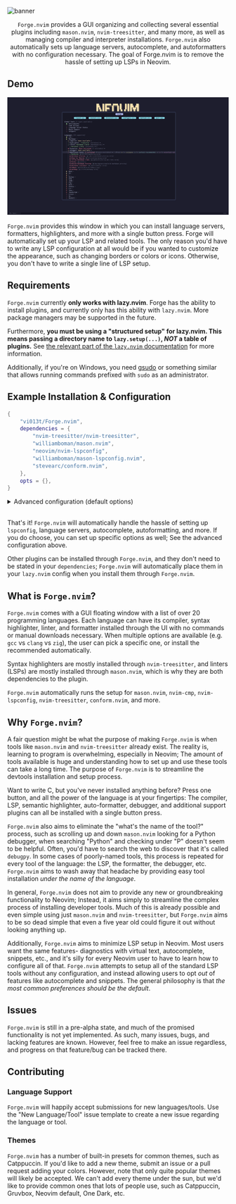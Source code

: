 ![banner](./docs/forge-banner.png)

<center>

`Forge.nvim` provides a GUI organizing and collecting several essential plugins including `mason.nvim`, `nvim-treesitter`, and many more, as well as managing compiler and interpreter installations. `Forge.nvim` also automatically sets up language servers, autocomplete, and autoformatters with no configuration necessary. The goal of Forge.nvim is to remove the hassle of setting up LSPs in Neovim.

</center>

## Demo

![demo](./docs/demo.png)

`Forge.nvim` provides this window in which you can install language servers, formatters, highlighters, and more with a single button press. Forge will automatically set up your LSP and related tools. The only reason you'd have to write any LSP configuration at all would be if you wanted to customize the appearance, such as changing borders or colors or icons. Otherwise, you don't have to write a single line of LSP setup.

## Requirements 

`Forge.nvim` currently **only works with lazy.nvim**. Forge has the ability to install plugins, and currently only has this ability with `lazy.nvim`. More package managers may be supported in the future.

Furthermore, **you must be using a "structured setup" for lazy.nvim. This means passing a directory name to `lazy.setup(...)`, *NOT* a table of plugins.** See [the relevant part of the `lazy.nvim` documentation](https://lazy.folke.io/usage/structuring) for more information.

Additionally, if you're on Windows, you need [gsudo](https://github.com/gerardog/gsudo) or something similar that allows running commands prefixed with `sudo` as an administrator.

## Example Installation & Configuration

```lua
{
    "vi013t/Forge.nvim",
    dependencies = {
        "nvim-treesitter/nvim-treesitter", 
        "williamboman/mason.nvim", 
        "neovim/nvim-lspconfig", 
        "williamboman/mason-lspconfig.nvim", 
        "stevearc/conform.nvim", 
    },
    opts = {},
}
```

<details>
	<summary>Advanced configuration (default options)</summary>

```lua
{
    "vi013t/Forge.nvim",
    dependencies = {
        "nvim-treesitter/nvim-treesitter", 
        "williamboman/mason.nvim", 
        "neovim/nvim-lspconfig", 
        "williamboman/mason-lspconfig.nvim", 
        "stevearc/conform.nvim", 
    },
    opts = {

        --- The path to the file which saves what you have installed, so that we don't need to check every time.
        lockfile = vim.fn.stdpath("data") .. "/forge.lock",

        --- The name of the plugin directory, relative to `~/.config/nvim/lua`. This is the directory where your
        --- plugin files are stored, and it should be the same as the directory passed to `lazy.nvim`'s `setup()`.
        plugin_directory = "plugins",

        --- Whether to autoformat buffers on save.
        format_on_save = true,

        --- Tools to "ensure installed". Every time you start Neovim, if any of these aren't installed, they will be installed automatically.
        --- By default, this installs all of autocomplete, `LuaSnip`, and `fidget.nvim`
        install = {
            global_tools = {
                "autocomplete",
                snippets = {
                    "luasnip",
                },
                lsp_status = {
                    "fidget",
                },
            },
        },

        -- UI --
        ui = {

            --- Whether to hide the cursor in the Forge window. This can be either `true`, `false`, or `nil`. If it
            --- is `nil`, which is the default, the cursor will be hidden only if `opts.ui.window_options.cursorline`
            --- is set to `true` (which is also default).
            hide_cursor = nil,

            mappings = {
                q = "close_window",
                e = "expand",
                c = "configure",
                i = "install",
                u = "uninstall",
                j = "move_cursor_down",
                k = "move_cursor_up",
                gg = "set_cursor_to_top",
                G = "set_cursor_to_bottom",
                r = "refresh",
                o = "open_options",
                ["<C-d>"] = "do_nothing",
                ["<CR>"] = "move_cursor_down",
                ["<Up>"] = "move_cursor_up",
                ["<Down>"] = "move_cursor_down",
            },

            --- Configuration for the symbols displayed on the Forge window.
            symbols = {

                --- Icon presets. These are collections of icons that the Forge buffer will use. By default, there's the `default` preset,
                --- which has the default icons, and there's `ascii`, which has ASCII-only icons for non-nerd font users. You can set
                --- the preset with `preset = "presetname"`. You can also edit existing presets by adding a preset with an existing name
                --- and changing a key to your desired value; The remaining keys will fallback to the preset's original value.
                ---
                --- All custom presets should match the formats of existing presets. I recommend just copy-pasting an original preset and
                --- changing it to suit your preferences to avoid errors.
                ---
                --- # Example configuration - Exising preset:
                --- opts = {
                ---		ui = {
                ---			symbols = {
                ---				preset = "ascii"
                ---			}
                ---		}
                --- }
                ---
                --- # Example configuration - Modified preset
                --- opts = {
                ---		ui = {
                ---			symbols = {
                ---				presets = {
                ---					ascii = {
                ---						right_arrow = ">>"
                ---						down_arrow = "vv"
                ---					}
                ---				}
                ---				preset = "ascii"
                ---			}
                ---		}
                --- }
                ---
                --- # Example configuration - Custom preset
                --- opts = {
                ---		ui = {
                ---			symbols = {
                ---				presets = {
                ---					my_preset = {
                ---						right_arrow = "➡▸",
                ---						down_arrow = "⬇",
                ---						progress = {
                ---							{ "a" },
                ---							{ "a", "b" },
                ---							{ "a", "b", "c" },
                ---							{ "a", "b", "c", "d" },
                ---							{ "a", "b", "c", "d", "e" },
                ---							{ "a", "b", "c", "d", "e", "f" },
                ---						},
                ---						installed = "",
                ---						not_installed = "×",
                ---						none_available = "∅",
                ---					}
                ---				}
                ---				preset = "my_preset"
                ---			}
                ---		}
                --- }
                presets = {

                    --- The default preset, if `nvim-web-devicons` is installed. This preset uses the default icons for Forge.nvim, and
                    --- requires a nerd font or a glyph-rendering terminal (like Kitty) to render correctly. If you don't want to use a
                    --- nerd font, consider using `preset = "ascii"` or making your own preset.
                    default = {
                        --- The default right arrow icon to display when languages or tools are not expanded.
                        right_arrow = "▸",

                        --- The default down arrow icon to display when languages or tools are expanded.
                        down_arrow = "▾",

                        --- The default icons that appear next to languages showing how many tools have been installed relative to the number
                        --- of available tools. This is an array of 6 elements, each listing the icons that should appear for languages that have
                        --- 0, 1, 2, 3, 4, and 5 available tools. Each sub-array contains the icon present when you've installed 1 tool, 2 tools,
                        --- etc.
                        progress = {
                            { "" },
                            { "", "" },
                            { "", "", "" },
                            { "", "", "", "" },
                            { "", "", "", "", "" },
                            { "", "", "", "", "", "" },
                        },

                        --- The default icon for when a tool is already installed, a checkmark.
                        installed = "",
                        --- The default icon for when a tool is not installed, an "X".
                        not_installed = "",
                        --- The default icon for when there is no tool available, an empty circle.
                        none_available = "󰽤",
                        --- The default icon for an "additional tool" thats a Neovim plugin.
                        plugin = "",
                        --- The default icon for an "additional tool" thats a `mason.nvim` installation.
                        mason = "󱌣",
                        --- The default icon for an "additional tool" thats a CLI tool installation.
                        cli = "",
                        --- The default icon to display on the left side of "instruction" (the keybind visuals at the top of the window)
                        instruction_left = "",
                        --- The default icon to display on the right side of "instruction" (the keybind visuals at the top of the window)
                        instruction_right = "",
                    },

                    --- An ASCII-only preset. Use this preset (with `preset = "ascii"`) if you don't want to use a nerd font or a terminal
                    --- that renders glyps (such as Kitty). Alternatively, you can create your own preset and use that.
                    ascii = {
                        right_arrow = ">",
                        down_arrow = "v",
                        progress = {
                            { "0/0" },
                            { "0/1", "1/1" },
                            { "0/2", "1/2", "2/2" },
                            { "0/3", "1/3", "2/3", "3/3" },
                            { "0/4", "1/4", "2/4", "3/4", "4/4" },
                            { "0/5", "1/5", "2/5", "3/5", "4/5", "5/5" },
                        },
                        installed = "*",
                        not_installed = "X",
                        none_available = "O",
                        plugin = "P",
                        mason = ">_",
                        instruction_left = "",
                        instruction_right = "",
                    },
                },

                --- The icons preset. This should be a string such as "ascii". If this is `nil`, it will fallback to `"default"`
                --- *if* `nvim-web-devicons` is installed, and `"ascii"` if not. To use a custom preset, create one in the
                --- `presets` table, and use the name of it here.
                preset = nil,
            },

            --- Color configuration. This configures what colors are shown by the Forge buffer. The colors use the same preset
            --- system as icons; See the documentation for `options.ui.symbols.presets` for more information. Each color can
            --- be specified as a hex color, or the name of an *existing* highlight group, such as "Comment".
            colors = {
                presets = {

                    --- The default preset, which has bright saturated colors. This will be used by default if your colorscheme doesn't have a preset
                    --- associated with it and you haven't set a particular preset.
                    default = {
                        progress = {
                            { "#FF0000" }, -- Language has no tools available
                            { "#FF0000", "#00FF00" }, -- Language has 1 tool available
                            { "#FF0000", "#FFFF00", "#00FF00" }, -- Language has 2 tools available
                            { "#FF0000", "#FFAA00", "#BBFF00", "#00FF00" }, -- Language has 3 tools available
                            { "#FF0000", "#FF8800", "#FFFF00", "#BBFF00", "#00FF00" }, -- Language has 4 tools available
                            { "#FF0000", "#FF6600", "#FFAA00", "#FFFF00", "#BBFF00", "#00FF00" }, -- Language has 5 tools available
                        },
                        installed = "#00FF00",
                        not_installed = "#FF0000",
                        none_available = "#FFFF00",
                        window_title = "#CC99FF",
                        instructions = "#00FFFF",
                    },
                    ["catppuccin-mocha"] = {
                        progress = {
                            { "#F38BA8" }, -- Language has no tools available
                            { "#F38BA8", "#A6E3A1" }, -- Language has 1 tool available
                            { "#F38BA8", "#F9E2AF", "#A6E3A1" }, -- Language has 2 tools available
                            { "#F38BA8", "#FAB387", "#DDF7A1", "#A6E3A1" }, -- Language has 3 tools available
                            { "#F38BA8", "#FA9D87", "#F9E2AF", "#DDF7A1", "#A6E3A1" }, -- Language has 4 tools available
                            { "#F38BA8", "#FA8387", "#FAB387", "#F9E2AF", "#DDF7A1", "#A6E3A1" }, -- Language has 5 tools available
                        },

                        --- The color of the icon shown when a tool is installed.
                        installed = "#A6E3A1",

                        --- The color of the icon shown when a tool is available for installation, but none is installed.
                        not_installed = "#F38BA8",

                        --- The color of the icon shown when no tool is available for installation.
                        none_available = "#F9E2AF",

                        --- The background color of the title at the top of the window that says "Forge".
                        window_title = "#B4BEFE",

                        --- The background of the instructions at the top of the window that say "Expand", "Install", etc.
                        instructions = "#89DCEB",
                    },
                },

                --- The colors preset. This should be a string such as "ascii". If this is `nil`, it will fallback to `"default"`. To use a
                --- custom preset, create one in the `presets` table, and use the name of it here.
                preset = nil,
            },

            --- Options passed to the Forge window. These can be any options from vim.opt that are window-specific,
            --- as opposed to buffer-specific options.
            window_options = {
                cursorline = true,
            },

            --- Options passed to the Forge window upon creation. For a full list of available keys and values, see
            --- the last parameter of `:h nvim_open_win`.
            window_config = {
                style = "minimal",
                relative = "editor",
            },
        },

        -- LSP --
        lsp = {

            --- Diagnostic sign icons. These are the icons that'll appear next to virutal text, as well as in your
            --- sign column.
            icons = {
                Error = "",
                Warn = "",
                Hint = "󰌵",
                Info = "",
            },

            --- Diagnostic configuration. This is
            diagnostics = {
                underline = true, --- Whether to underline things like errors and warnings
                update_in_insert = false, --- Whether to update diagnostics while you're typing
                virtual_text = {
                    spacing = 4,
                    source = "if_many",
                },
                severity_sort = true, --- Sort diagnostics by severity (error > warning > info etc.)
            },

            --- Inlay hint configuration. Inlay hints are virtual text snippets that show things such as the type
            --- of a variable, the name of a function parameter, etc.
            inlay_hints = {

                --- Whether inlay hints are enabled.
                enabled = true,
            },
            capabilities = {},

            --- Autoformatting options. These are options passed directly to `conform.nvim`, so see the `conform` spec
            --- for possible keys and values here.
            format = {
                formatting_options = nil,
                timeout_ms = nil,
            },

            -- Language Servers
            servers = {

                -- Lua
                lua_ls = {
                    settings = {
                        Lua = {
                            workspace = {
                                checkThirdParty = false,
                            },
                            completion = {
                                callSnippet = "Replace",
                            },
                        },
                    },
                },

                -- C#
                omnisharp_mono = {
                    cmd = {
                        vim.fn.stdpath("data") .. "/mason/bin/omnisharp-mono",
                        "--assembly-loader=strict",
                    },
                    use_mono = true,
                },
            },
            setup = {},
        },

        -- Autocomplete options
        autocomplete = {
            format = {

                --- What to display on the autocomplete menu. The default is `symbol_text`, which displays both icons
                --- and text. For more information, see the `lspkind` documentation. If you're choosing not to use
                --- `lspkind` as a dependency for `Forge`, then this will do nothing.
                mode = "symbol_text",

                --- Map of symbols for the autocomplete menu. See the `lspkind` documentation for more information.
                --- If you're choosing not to use `lspkind` as a dependency for `Forge`, then this will do nothing.
                symbol_map = {
                    Text = "",
                    Method = "∷",
                    Function = "λ",
                    Constructor = "",
                    Field = "",
                    Variable = "󰫧",
                    Class = "",
                    Interface = "",
                    Module = "",
                    Property = "∷",
                    Unit = "",
                    Value = "",
                    Enum = "",
                    Keyword = "",
                    Snippet = "➡️",
                    Color = "",
                    File = "",
                    Reference = "&",
                    Folder = "",
                    EnumMember = "",
                    Constant = "𝛫",
                    Struct = "",
                    Event = "",
                    Operator = "",
                    TypeParameter = "",
                },
            },
        },
    }
}
```

</details>

<br/>

That's it! `Forge.nvim` will automatically handle the hassle of setting up `lspconfig`, language servers, autocomplete, autoformatting, and more. If you do choose, you can set up specific options as well; See the advanced configuration above.

Other plugins can be installed through `Forge.nvim`, and they don't need to be stated in your `dependencies`; `Forge.nvim` will automatically place them in your `lazy.nvim` config when you install them through `Forge.nvim`.

## What is `Forge.nvim`?

`Forge.nvim` comes with a GUI floating window with a list of over 20 programming languages. Each language can have its compiler, syntax highlighter, linter, and formatter installed through the UI with no commands or manual downloads necessary. When multiple options are available (e.g. `gcc` vs `clang` vs `zig`), the user can pick a specific one, or install the recommended automatically.

Syntax highlighters are mostly installed through `nvim-treesitter`, and linters (LSPs) are mostly installed through `mason.nvim`, which is why they are both dependencies to the plugin.

`Forge.nvim` automatically runs the setup for `mason.nvim`, `nvim-cmp`, `nvim-lspconfig`, `nvim-treesitter`, `conform.nvim`, and more.

## Why `Forge.nvim`?

A fair question might be what the purpose of making `Forge.nvim` is when tools like `mason.nvim` and `nvim-treesitter` already exist. The reality is, learning to program is overwhelming, especially in Neovim; The amount of tools available is huge and understanding how to set up and use these tools can take a long time. The purpose of `Forge.nvim` is to streamline the devtools installation and setup process. 

Want to write C, but you've never installed anything before? Press one button, and all the power of the language is at your fingertips: The compiler, LSP, semantic highlighter, auto-formatter, debugger, and additional support plugins can all be installed with a single button press. 

`Forge.nvim` also aims to eliminate the "what's the name of the tool?" process, such as scrolling up and down `mason.nvim` looking for a Python debugger, when searching "Python" and checking under "P" doesn't seem to be helpful. Often, you'd have to search the web to discover that it's called `debugpy`. In some cases of poorly-named tools, this process is repeated for every tool of the language: the LSP, the formatter, the debugger, etc. `Forge.nvim` aims to wash away that headache by providing easy tool installation *under the name of the language*. 

In general, `Forge.nvim` does not aim to provide any new or groundbreaking functionality to Neovim; Instead, it aims simply to streamline the complex process of installing developer tools. Much of this is already possible and even simple using just `mason.nvim` and `nvim-treesitter`, but `Forge.nvim` aims to be so dead simple that even a five year old could figure it out without looking anything up.

Additionally, `Forge.nvim` aims to minimize LSP setup in Neovim. Most users want the same features- diagnostics with virtual text, autocomplete, snippets, etc., and it's silly for every Neovim user to have to learn how to configure all of that. `Forge.nvim` attempts to setup all of the standard LSP tools without any configuration, and instead allowing users to opt *out* of features like autocomplete and snippets. The general philosophy is that *the most common preferences should be the default*.

## Issues

`Forge.nvim` is still in a pre-alpha state, and much of the promised functionality is not yet implemented. As such, many issues, bugs, and lacking features are known. However, feel free to make an issue regardless, and progress on that feature/bug can be tracked there.

## Contributing

### Language Support

`Forge.nvim` will happily accept submissions for new languages/tools. Use the "New Language/Tool" issue template to create a new issue regarding the language or tool.

### Themes

`Forge.nvim` has a number of built-in presets for common themes, such as Catppuccin. If you'd like to add a new theme, submit an issue or a pull request adding your colors. However, note that only quite popular themes will likely be accepted. We can't add every theme under the sun, but we'd like to provide common ones that lots of people use, such as Catppuccin, Gruvbox, Neovim default, One Dark, etc.
